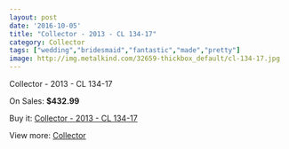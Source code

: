 ```yaml
---
layout: post
date: '2016-10-05'
title: "Collector - 2013 - CL 134-17"
category: Collector
tags: ["wedding","bridesmaid","fantastic","made","pretty"]
image: http://img.metalkind.com/32659-thickbox_default/cl-134-17.jpg
---
```

Collector - 2013 - CL 134-17

On Sales: **$432.99**
<a href="https://www.metalkind.com/en/collector/8423-cl-134-17.html"><amp-img layout="responsive" width="600" height="600" src="//img.metalkind.com/32659-thickbox_default/cl-134-17.jpg" alt="Collector - 2013 - CL 134-17 0" /></a>
<a href="https://www.metalkind.com/en/collector/8423-cl-134-17.html"><amp-img layout="responsive" width="600" height="600" src="//img.metalkind.com/32661-thickbox_default/cl-134-17.jpg" alt="Collector - 2013 - CL 134-17 1" /></a>

Buy it: [Collector - 2013 - CL 134-17](https://www.metalkind.com/en/collector/8423-cl-134-17.html "Collector - 2013 - CL 134-17")

View more: [Collector](https://www.metalkind.com/en/30-collector "Collector")